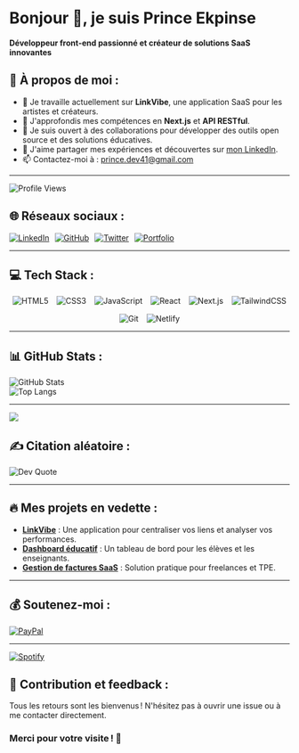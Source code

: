 # Bonjour 👋, je suis Prince Ekpinse  
**Développeur front-end passionné et créateur de solutions SaaS innovantes**

## 💫 À propos de moi :
- 🔭 Je travaille actuellement sur **LinkVibe**, une application SaaS pour les artistes et créateurs.  
- 🌱 J'approfondis mes compétences en **Next.js** et **API RESTful**.  
- 👯 Je suis ouvert à des collaborations pour développer des outils open source et des solutions éducatives.  
- 📝 J'aime partager mes expériences et découvertes sur [mon LinkedIn](https://www.linkedin.com/in/prince-ekpinse/).  
- 📫 Contactez-moi à : prince.dev41@gmail.com  

---
![Profile Views](https://komarev.com/ghpvc/?username=prince-dev41&color=blue)

## 🌐 Réseaux sociaux :
<div style="display: flex; flex-wrap: wrap; gap: 10px;">
  <a href="https://www.linkedin.com/in/prince-ekpinse/" target="_blank">
    <img src="https://img.shields.io/badge/LinkedIn-%230077B5.svg?style=for-the-badge&logo=linkedin&logoColor=white" alt="LinkedIn">
  </a>
  <a href="https://github.com/prince-dev41" target="_blank">
    <img src="https://img.shields.io/badge/GitHub-%23181717.svg?style=for-the-badge&logo=github&logoColor=white" alt="GitHub">
  </a>
  <a href="https://twitter.com/ton-compte" target="_blank">
    <img src="https://img.shields.io/badge/Twitter-%231DA1F2.svg?style=for-the-badge&logo=twitter&logoColor=white" alt="Twitter">
  </a>
  <a href="https://tonportfolio.com" target="_blank">
    <img src="https://img.shields.io/badge/Portfolio-%23E34F26.svg?style=for-the-badge&logo=firefox&logoColor=white" alt="Portfolio">
  </a>
</div>

---

## 💻 Tech Stack :
<div style="display: flex; flex-wrap: wrap; gap: 15px; justify-content: center;">
  <img src="https://img.shields.io/badge/HTML5-%23E34F26.svg?style=for-the-badge&logo=html5&logoColor=white" alt="HTML5">
  <img src="https://img.shields.io/badge/CSS3-%231572B6.svg?style=for-the-badge&logo=css3&logoColor=white" alt="CSS3">
  <img src="https://img.shields.io/badge/JavaScript-%23F7DF1E.svg?style=for-the-badge&logo=javascript&logoColor=black" alt="JavaScript">
  <img src="https://img.shields.io/badge/React-%2320232a.svg?style=for-the-badge&logo=react&logoColor=%2361DAFB" alt="React">
  <img src="https://img.shields.io/badge/Next.js-%23000000.svg?style=for-the-badge&logo=next.js&logoColor=white" alt="Next.js">
  <img src="https://img.shields.io/badge/TailwindCSS-%2338B2AC.svg?style=for-the-badge&logo=tailwind-css&logoColor=white" alt="TailwindCSS">
  <img src="https://img.shields.io/badge/Git-%23F05033.svg?style=for-the-badge&logo=git&logoColor=white" alt="Git">
  <img src="https://img.shields.io/badge/Netlify-%2300C7B7.svg?style=for-the-badge&logo=netlify&logoColor=white" alt="Netlify">
</div>

---

## 📊 GitHub Stats :
![GitHub Stats](https://github-readme-stats.vercel.app/api?username=prince-dev41&show_icons=true&theme=radical)  
![Top Langs](https://github-readme-stats.vercel.app/api/top-langs/?username=prince-dev41&layout=compact&theme=radical)

---

<img src="https://github-profile-trophy.vercel.app/?username=prince-dev41&theme=juicyfresh&no-bg=true" />

## ✍️ Citation aléatoire :
![Dev Quote](https://quotes-github-readme.vercel.app/api?type=horizontal)

---

## 🔥 Mes projets en vedette :
- [**LinkVibe**](https://github.com/prince-dev41/linkvibe) : Une application pour centraliser vos liens et analyser vos performances.  
- [**Dashboard éducatif**](https://github.com/prince-dev41/educ-dashboard) : Un tableau de bord pour les élèves et les enseignants.  
- [**Gestion de factures SaaS**](https://github.com/prince-dev41/invoice-manager) : Solution pratique pour freelances et TPE.  

---

## 💰 Soutenez-moi :
[![PayPal](https://img.shields.io/badge/PayPal-Donate-blue)](https://www.paypal.me/princeekpinse)

---
[![Spotify](https://novatorem.bgstatic.vercel.app/api/spotify)](https://open.spotify.com/artist/6hyCmqlpgEhkMKKr65sFgI)

## 🚀 Contribution et feedback :
Tous les retours sont les bienvenus ! N'hésitez pas à ouvrir une issue ou à me contacter directement.

### Merci pour votre visite ! 🌟
